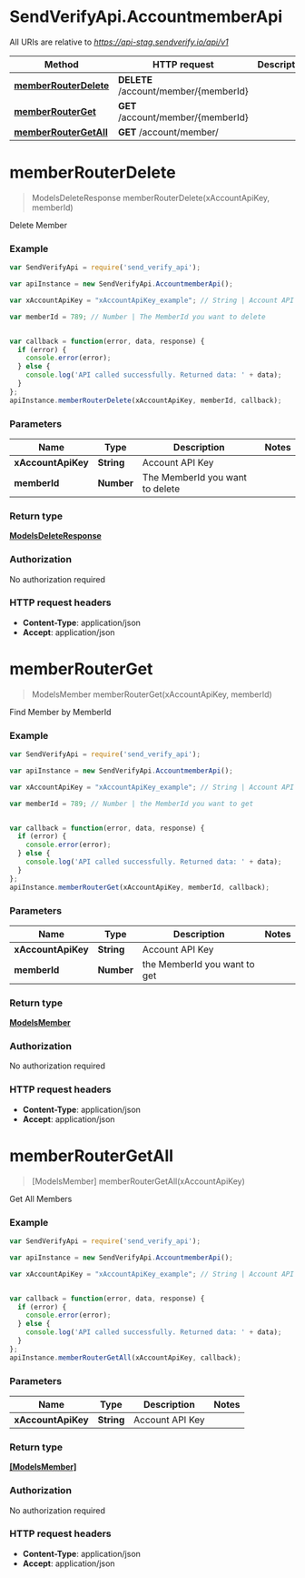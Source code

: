 # SendVerifyApi.AccountmemberApi

All URIs are relative to *https://api-stag.sendverify.io/api/v1*

Method | HTTP request | Description
------------- | ------------- | -------------
[**memberRouterDelete**](AccountmemberApi.md#memberRouterDelete) | **DELETE** /account/member/{memberId} | 
[**memberRouterGet**](AccountmemberApi.md#memberRouterGet) | **GET** /account/member/{memberId} | 
[**memberRouterGetAll**](AccountmemberApi.md#memberRouterGetAll) | **GET** /account/member/ | 


<a name="memberRouterDelete"></a>
# **memberRouterDelete**
> ModelsDeleteResponse memberRouterDelete(xAccountApiKey, memberId)



Delete Member <br>

### Example
```javascript
var SendVerifyApi = require('send_verify_api');

var apiInstance = new SendVerifyApi.AccountmemberApi();

var xAccountApiKey = "xAccountApiKey_example"; // String | Account API Key

var memberId = 789; // Number | The MemberId you want to delete


var callback = function(error, data, response) {
  if (error) {
    console.error(error);
  } else {
    console.log('API called successfully. Returned data: ' + data);
  }
};
apiInstance.memberRouterDelete(xAccountApiKey, memberId, callback);
```

### Parameters

Name | Type | Description  | Notes
------------- | ------------- | ------------- | -------------
 **xAccountApiKey** | **String**| Account API Key | 
 **memberId** | **Number**| The MemberId you want to delete | 

### Return type

[**ModelsDeleteResponse**](ModelsDeleteResponse.md)

### Authorization

No authorization required

### HTTP request headers

 - **Content-Type**: application/json
 - **Accept**: application/json

<a name="memberRouterGet"></a>
# **memberRouterGet**
> ModelsMember memberRouterGet(xAccountApiKey, memberId)



Find Member by MemberId <br>

### Example
```javascript
var SendVerifyApi = require('send_verify_api');

var apiInstance = new SendVerifyApi.AccountmemberApi();

var xAccountApiKey = "xAccountApiKey_example"; // String | Account API Key

var memberId = 789; // Number | the MemberId you want to get


var callback = function(error, data, response) {
  if (error) {
    console.error(error);
  } else {
    console.log('API called successfully. Returned data: ' + data);
  }
};
apiInstance.memberRouterGet(xAccountApiKey, memberId, callback);
```

### Parameters

Name | Type | Description  | Notes
------------- | ------------- | ------------- | -------------
 **xAccountApiKey** | **String**| Account API Key | 
 **memberId** | **Number**| the MemberId you want to get | 

### Return type

[**ModelsMember**](ModelsMember.md)

### Authorization

No authorization required

### HTTP request headers

 - **Content-Type**: application/json
 - **Accept**: application/json

<a name="memberRouterGetAll"></a>
# **memberRouterGetAll**
> [ModelsMember] memberRouterGetAll(xAccountApiKey)



Get All Members <br>

### Example
```javascript
var SendVerifyApi = require('send_verify_api');

var apiInstance = new SendVerifyApi.AccountmemberApi();

var xAccountApiKey = "xAccountApiKey_example"; // String | Account API Key


var callback = function(error, data, response) {
  if (error) {
    console.error(error);
  } else {
    console.log('API called successfully. Returned data: ' + data);
  }
};
apiInstance.memberRouterGetAll(xAccountApiKey, callback);
```

### Parameters

Name | Type | Description  | Notes
------------- | ------------- | ------------- | -------------
 **xAccountApiKey** | **String**| Account API Key | 

### Return type

[**[ModelsMember]**](ModelsMember.md)

### Authorization

No authorization required

### HTTP request headers

 - **Content-Type**: application/json
 - **Accept**: application/json

